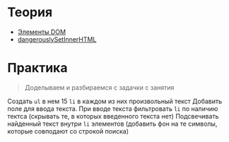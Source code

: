 # Теория
- [Элементы DOM](https://ru.reactjs.org/docs/dom-elements.html)
- [dangerouslySetInnerHTML](https://ru.reactjs.org/docs/dom-elements.html#dangerouslysetinnerhtml)

# Практика

> Доделываем и разбираемся с задачки с занятия

Создать `ul` в нем 15 `li` в каждом из них произвольный текст
Добавить поле для ввода текста.
При вводе текста фильтровать `li` по наличию тектса (скрывать те, в которых введенного текста нет)
Подсвечивать найденный текст внутри `li` элементов (добавить фон на те символы, которые совподают со строкой поиска)